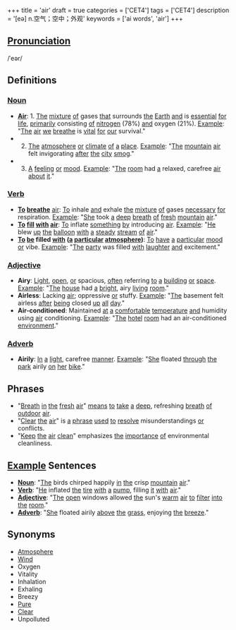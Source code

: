 +++
title = 'air'
draft = true
categories = ['CET4']
tags = ['CET4']
description = '[eə] n.空气；空中；外观'
keywords = ['ai words', 'air']
+++

## [Pronunciation](/en/post/pronunciation/)
/ˈeər/

## Definitions
### [Noun](/en/post/noun/)
- **[Air](/en/post/air/)**: 1. [The](/en/post/the/) [mixture](/en/post/mixture/) [of](/en/post/of/) gases [that](/en/post/that/) surrounds [the](/en/post/the/) [Earth](/en/post/earth/) [and](/en/post/and/) is [essential](/en/post/essential/) [for](/en/post/for/) [life](/en/post/life/), [primarily](/en/post/primarily/) consisting [of](/en/post/of/) [nitrogen](/en/post/nitrogen/) (78%) [and](/en/post/and/) oxygen (21%). [Example](/en/post/example/): "[The](/en/post/the/) [air](/en/post/air/) [we](/en/post/we/) [breathe](/en/post/breathe/) is [vital](/en/post/vital/) [for](/en/post/for/) [our](/en/post/our/) survival."
- 2. [The](/en/post/the/) [atmosphere](/en/post/atmosphere/) [or](/en/post/or/) [climate](/en/post/climate/) [of](/en/post/of/) [a](/en/post/a/) [place](/en/post/place/). [Example](/en/post/example/): "[The](/en/post/the/) [mountain](/en/post/mountain/) [air](/en/post/air/) felt invigorating [after](/en/post/after/) [the](/en/post/the/) [city](/en/post/city/) [smog](/en/post/smog/)."
- 3. [A](/en/post/a/) [feeling](/en/post/feeling/) [or](/en/post/or/) [mood](/en/post/mood/). [Example](/en/post/example/): "[The](/en/post/the/) [room](/en/post/room/) had [a](/en/post/a/) relaxed, carefree [air](/en/post/air/) [about](/en/post/about/) [it](/en/post/it/)."

### [Verb](/en/post/verb/)
- **[To](/en/post/to/) [breathe](/en/post/breathe/)** [air](/en/post/air/): [To](/en/post/to/) inhale [and](/en/post/and/) exhale [the](/en/post/the/) [mixture](/en/post/mixture/) [of](/en/post/of/) gases [necessary](/en/post/necessary/) [for](/en/post/for/) respiration. [Example](/en/post/example/): "[She](/en/post/she/) took [a](/en/post/a/) [deep](/en/post/deep/) [breath](/en/post/breath/) [of](/en/post/of/) [fresh](/en/post/fresh/) [mountain](/en/post/mountain/) [air](/en/post/air/)."
- **[To](/en/post/to/) [fill](/en/post/fill/) [with](/en/post/with/) [air](/en/post/air/)**: [To](/en/post/to/) inflate [something](/en/post/something/) [by](/en/post/by/) introducing [air](/en/post/air/). [Example](/en/post/example/): "[He](/en/post/he/) blew [up](/en/post/up/) [the](/en/post/the/) [balloon](/en/post/balloon/) [with](/en/post/with/) [a](/en/post/a/) [steady](/en/post/steady/) [stream](/en/post/stream/) [of](/en/post/of/) [air](/en/post/air/)."
- **[To](/en/post/to/) [be](/en/post/be/) filled [with](/en/post/with/) ([a](/en/post/a/) [particular](/en/post/particular/) [atmosphere](/en/post/atmosphere/))**: [To](/en/post/to/) [have](/en/post/have/) [a](/en/post/a/) [particular](/en/post/particular/) [mood](/en/post/mood/) [or](/en/post/or/) vibe. [Example](/en/post/example/): "[The](/en/post/the/) [party](/en/post/party/) was filled [with](/en/post/with/) [laughter](/en/post/laughter/) [and](/en/post/and/) excitement."

### [Adjective](/en/post/adjective/)
- **Airy**: [Light](/en/post/light/), [open](/en/post/open/), [or](/en/post/or/) spacious, [often](/en/post/often/) referring [to](/en/post/to/) [a](/en/post/a/) [building](/en/post/building/) [or](/en/post/or/) [space](/en/post/space/). [Example](/en/post/example/): "[The](/en/post/the/) [house](/en/post/house/) had [a](/en/post/a/) [bright](/en/post/bright/), airy [living](/en/post/living/) [room](/en/post/room/)."
- **Airless**: Lacking [air](/en/post/air/); oppressive [or](/en/post/or/) stuffy. [Example](/en/post/example/): "[The](/en/post/the/) basement felt airless [after](/en/post/after/) [being](/en/post/being/) closed [up](/en/post/up/) [all](/en/post/all/) [day](/en/post/day/)."
- **Air-conditioned**: Maintained [at](/en/post/at/) [a](/en/post/a/) [comfortable](/en/post/comfortable/) [temperature](/en/post/temperature/) [and](/en/post/and/) humidity using [air](/en/post/air/) conditioning. [Example](/en/post/example/): "[The](/en/post/the/) [hotel](/en/post/hotel/) [room](/en/post/room/) had an air-conditioned [environment](/en/post/environment/)."

### [Adverb](/en/post/adverb/)
- **Airily**: [In](/en/post/in/) [a](/en/post/a/) [light](/en/post/light/), carefree [manner](/en/post/manner/). [Example](/en/post/example/): "[She](/en/post/she/) floated [through](/en/post/through/) [the](/en/post/the/) [park](/en/post/park/) airily [on](/en/post/on/) [her](/en/post/her/) [bike](/en/post/bike/)."

## Phrases
- "[Breath](/en/post/breath/) [in](/en/post/in/) [the](/en/post/the/) [fresh](/en/post/fresh/) [air](/en/post/air/)" [means](/en/post/means/) [to](/en/post/to/) [take](/en/post/take/) [a](/en/post/a/) [deep](/en/post/deep/), refreshing [breath](/en/post/breath/) [of](/en/post/of/) [outdoor](/en/post/outdoor/) [air](/en/post/air/).
- "[Clear](/en/post/clear/) [the](/en/post/the/) [air](/en/post/air/)" is [a](/en/post/a/) [phrase](/en/post/phrase/) [used](/en/post/used/) [to](/en/post/to/) [resolve](/en/post/resolve/) misunderstandings [or](/en/post/or/) conflicts.
- "[Keep](/en/post/keep/) [the](/en/post/the/) [air](/en/post/air/) [clean](/en/post/clean/)" emphasizes [the](/en/post/the/) [importance](/en/post/importance/) [of](/en/post/of/) environmental cleanliness.

## [Example](/en/post/example/) Sentences
- **[Noun](/en/post/noun/)**: "[The](/en/post/the/) birds chirped happily [in](/en/post/in/) [the](/en/post/the/) crisp [mountain](/en/post/mountain/) [air](/en/post/air/)."
- **[Verb](/en/post/verb/)**: "[He](/en/post/he/) inflated [the](/en/post/the/) [tire](/en/post/tire/) [with](/en/post/with/) [a](/en/post/a/) [pump](/en/post/pump/), filling [it](/en/post/it/) [with](/en/post/with/) [air](/en/post/air/)."
- **[Adjective](/en/post/adjective/)**: "[The](/en/post/the/) [open](/en/post/open/) windows allowed [the](/en/post/the/) sun's [warm](/en/post/warm/) [air](/en/post/air/) [to](/en/post/to/) [filter](/en/post/filter/) [into](/en/post/into/) [the](/en/post/the/) [room](/en/post/room/)."
- **[Adverb](/en/post/adverb/)**: "[She](/en/post/she/) floated airily [above](/en/post/above/) [the](/en/post/the/) [grass](/en/post/grass/), enjoying [the](/en/post/the/) [breeze](/en/post/breeze/)."

## Synonyms
- [Atmosphere](/en/post/atmosphere/)
- [Wind](/en/post/wind/)
- Oxygen
- Vitality
- Inhalation
- Exhaling
- Breezy
- [Pure](/en/post/pure/)
- [Clear](/en/post/clear/)
- Unpolluted
